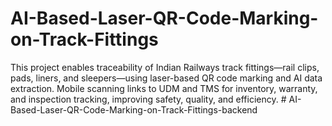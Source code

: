 # AI-Based-Laser-QR-Code-Marking-on-Track-Fittings
This project enables traceability of Indian Railways track fittings—rail clips, pads, liners, and sleepers—using laser-based QR code marking and AI data extraction. Mobile scanning links to UDM and TMS for inventory, warranty, and inspection tracking, improving safety, quality, and efficiency.
#   A I - B a s e d - L a s e r - Q R - C o d e - M a r k i n g - o n - T r a c k - F i t t i n g s - b a c k e n d  
 